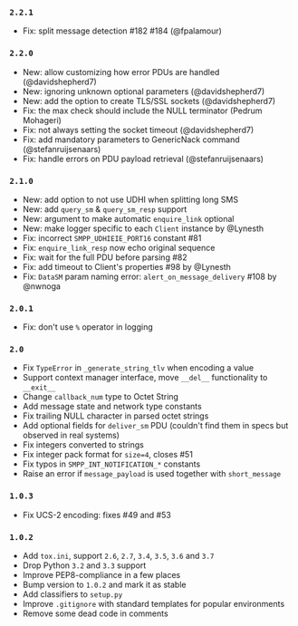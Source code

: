 ### `2.2.1`

* Fix: split message detection #182 #184 (@fpalamour)

### `2.2.0`

* New: allow customizing how error PDUs are handled (@davidshepherd7)
* New: ignoring unknown optional parameters (@davidshepherd7)
* New: add the option to create TLS/SSL sockets (@davidshepherd7)
* Fix: the max check should include the NULL terminator (Pedrum Mohageri)
* Fix: not always setting the socket timeout (@davidshepherd7)
* Fix: add mandatory parameters to GenericNack command (@stefanruijsenaars)
* Fix: handle errors on PDU payload retrieval (@stefanruijsenaars)

### `2.1.0`

* New: add option to not use UDHI when splitting long SMS
* New: add `query_sm` & `query_sm_resp` support
* New: argument to make automatic `enquire_link` optional
* New: make logger specific to each `Client` instance by @Lynesth
* Fix: incorrect `SMPP_UDHIEIE_PORT16` constant #81
* Fix: `enquire_link_resp` now echo original sequence
* Fix: wait for the full PDU before parsing #82
* Fix: add timeout to Client's properties #98 by @Lynesth
* Fix: `DataSM` param naming error: `alert_on_message_delivery` #108 by @nwnoga

### `2.0.1`

* Fix: don't use `%` operator in logging

### `2.0`

* Fix `TypeError` in `_generate_string_tlv` when encoding a value
* Support context manager interface, move `__del__` functionality to `__exit__`
* Change `callback_num` type to Octet String
* Add message state and network type constants
* Fix trailing NULL character in parsed octet strings
* Add optional fields for `deliver_sm` PDU (couldn't find them in specs but observed in real systems)
* Fix integers converted to strings
* Fix integer pack format for `size=4`, closes #51
* Fix typos in `SMPP_INT_NOTIFICATION_*` constants
* Raise an error if `message_payload` is used together with `short_message`

### `1.0.3`

* Fix UCS-2 encoding: fixes #49 and #53

### `1.0.2`

* Add `tox.ini`, support `2.6`, `2.7`, `3.4`, `3.5`, `3.6` and `3.7`
* Drop Python `3.2` and `3.3` support
* Improve PEP8-compliance in a few places
* Bump version to `1.0.2` and mark it as stable
* Add classifiers to `setup.py`
* Improve `.gitignore` with standard templates for popular environments
* Remove some dead code in comments
